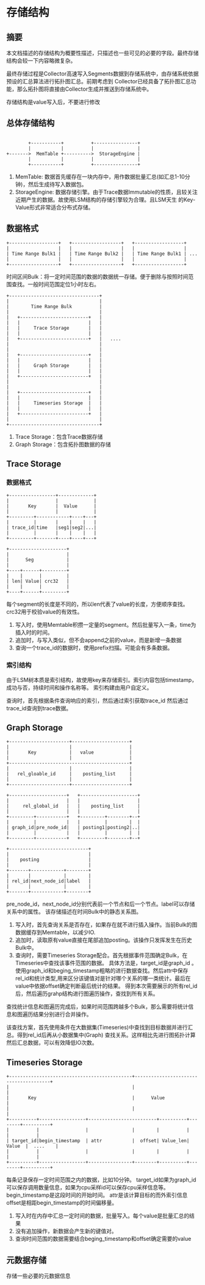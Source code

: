 # 存储结构

## 摘要

本文档描述的存储结构为概要性描述，只描述也一些可见的必要的字段。最终存储结构会较一下内容略微复杂。

最终存储过程是Collector高速写入Segments数据到存储系统中，由存储系统依据预设的汇总算法进行拓扑图汇总。前期考虑到
Collector已经具备了拓扑图汇总功能，那么拓扑图将直接由Collector生成并推送到存储系统中。

存储结构是value写入后，不要进行修改

## 总体存储结构
```

        +-----------+          +----------------+
        |           |          |                |
+------->  MemTable +---------->  StorageEngine |
        |           |          |                |
        +-----------+          +----------------+
```

 1. MemTable: 数据首先缓存在一块内存中，用作数据批量汇总(如汇总1-10分钟)，然后生成待写入数据包。
 1. StorageEngine: 数据存储引擎。由于Trace数据Immutable的性质，且较关注近期产生的数据。故使用LSM结构的存储引擎较为合理。且LSM天生
的Key-Value形式非常适合分布式存储。

## 数据格式

```
+------------------+   +------------------+   +------------------+
|                  |   |                  |   |                  |
| Time Range Bulk1 |   | Time Range Bulk2 |   | Time Range Bulk1 | ...
|                  |   |                  |   |                  |
+------------------+   +------------------+   +------------------+
```

时间区间Bulk：将一定时间范围的数据的数据统一存储。便于删除与按照时间范围查找。一般时间范围定位1小时左右。

```
+---------------------------------+
|                                 |
|        Time Range Bulk          |
|                                 |
|   +-------------------------+   |
|   |                         |   |
|   |     Trace Storage       |   |
|   |                         |   |
|   +-------------------------+   |   ....
|                                 |
|                                 |
|   +-------------------------+   |
|   |                         |   |
|   |     Graph Storage       |   |
|   |                         |   |
|   +-------------------------+   |
|                                 |
|                                 |
|   +-------------------------+   |
|   |                         |   |
|   |     Timeseries Storage  |   |
|   |                         |   |
|   +-------------------------+   |
|                                 |
+---------------------------------+

```

 1. Trace Storage：包含Trace数据存储
 1. Graph Storage：包含拓扑图数据的存储

## Trace Storage

### 数据格式
```
+-----------------+-------------+
|                 |             |
|       Key       |  Value      |
|                 |             |
+---------+------------+----+---+
|         |       |    |    |   |
| trace_id|time   |seg1|seg2|...|
|         |       |    |    |   |
+---------+-------+----+----+---+

+---------------------+
|                     |
|      Seg            |
|                     |
+----+------+---------+
|    |      |         |
| len| Value| crc32   |
|    |      |         |
+----+------+---------+

```

每个segment的长度是不同的，所以len代表了value的长度，方便顺序查找。crc32用于校验value的有效性。

1. 写入时，使用Memtable积攒一定量的segment。然后批量写入一条，time为插入时的时间。
1. 追加时，与写入类似，但不会append之前的value，而是新增一条数据
1. 查询一个trace_id的数据时，使用prefix扫描。可能会有多条数据。

### 索引结构

由于LSM树本质是索引结构，故使用key来存储索引。索引内容包括timestamp，成功与否，持续时间和操作名称等。
索引构建由用户自定义。

查询时，首先根据条件查询响应的索引，然后通过索引获取trace_id 然后通过trace_id查询到trace数据。

## Graph Storage

```
+----------------------+---------------------+
|                      |                     |
|       Key            |   value             |
|                      |                     |
+--------------------------------------------+
|                      |                     |
|   rel_gloable_id     |    posting_list     |
|                      |                     |
+----------------------+---------------------+

+---------------------+   +---------------------+
|                     |   |                     |
|     rel_global_id   |   |    posting_list     |
|                     |   |                     |
+---------+-----------+   +---------+--------+--+
|         |           |   |         |        |  |
| graph_id|pre_node_id|   | posting1|posting2|..|
|         |           |   |         |        |  |
+---------+-----------+   +---------+--------+--+

+-----------------------------+
|                             |
|    posting                  |
|                             |
+-------+------------+--------+
|       |            |        |
| rel_id|next_node_id|label   |
|       |            |        |
+-------+------------+--------+

```

pre_node_id，next_node_id分别代表前一个节点和后一个节点。label可以存储关系中的属性。
该存储描述在时间Bulk中的静态关系图。

1. 写入时，首先查询关系是否存在，如果存在就不进行插入操作。当前Bulk的图数据缓存到Memtable，以减少IO.
1. 追加时，读取原有value直接在尾部追加posting。该操作只发挥发生在历史Bulk中。
1. 查询时，需要Timeseries Storage配合。首先根据事件范围确定Bulk，在Timeseries中查找该事件范围的数据。
具体方法是，target_id是graph_id 。使用graph_id和beging_timestamp粗略的进行数据查找。然后attr中保存
rel_id和统计类型,用来区分该键值对是针对哪个关系的哪一类统计。最后在value中依据offset确定判断最后统计的结果。
得到本次需要展示的所有rel_id后，然后遍历grahp结构进行图遍历操作，查找到所有关系。

查找统计信息和图遍历完成后，如果时间范围跨越多个Bulk，那么需要将统计信息和图遍历结果分别进行合并操作。

该查找方案，首先使用条件在大数据集(Timeseries)中查找到目标数据并进行汇总。得到rel_id后再从小数据集中(Graph)
查找关系。这样相比先进行图拓扑计算然后汇总数据，可以有效降低IO次数。

## Timeseries Storage

```
+---------------------------------------------+---------------------------------------+
|                                             |                                       |
|       Key                                   |      Value                            |
|                                             |                                       |
+----------+-----------------+-------------------------+----------+--------+----------+
|          |                 |                |        |          |        |          |
| target_id|begin_timestamp  | attr           |  offset| Value_len| Value  |  ....    |
|          |                 |                |        |          |        |          |
+----------+-----------------+----------------+--------+----------+--------+----------+
```
每条记录保存一定时间范围之内的数据，比如10分钟。
target_id如果为graph_id 可以保存调用数量信息，如果为cpu采样id可以保存cpu采样信息等。
begin_timestamp是这段时间的开始时间。
attr是该计算目标的而外索引信息
offset是相距begin_timestamp的时间偏移量。

1. 写入时在内存中汇总一定时间的数据，批量写入。每个value是批量汇总的结果
1. 没有追加操作，新数据会产生新的键值对。
1. 查询时间范围的数据需要结合beging_timestamp和offset确定需要的value

## 元数据存储

存储一些必要的元数据信息
